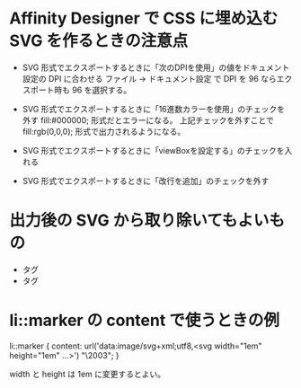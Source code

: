 # Affinity Designer で CSS に埋め込む SVG を作るときの注意点

  * SVG 形式でエクスポートするときに「次のDPIを使用」の値をドキュメント設定の DPI に合わせる
    ファイル -> ドキュメント設定 で DPI を 96 ならエクスポート時も 96 を選択する。

  * SVG 形式でエクスポートするときに「16進数カラーを使用」のチェックを外す
    fill:#000000; 形式だとエラーになる。
    上記チェックを外すことで fill:rgb(0,0,0); 形式で出力されるようになる。

  * SVG 形式でエクスポートするときに「viewBoxを設定する」のチェックを入れる

  * SVG 形式でエクスポートするときに「改行を追加」のチェックを外す

# 出力後の SVG から取り除いてもよいもの

  * <?xml?> タグ
  * <!DOCTYPE> タグ

# li::marker の content で使うときの例

li::marker {
    content: url('data:image/svg+xml;utf8,<svg width="1em" height="1em" ...></svg>') "\2003";
}

width と height は 1em に変更するとよい。
